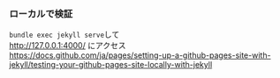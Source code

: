 ### ローカルで検証
`bundle exec jekyll serve`して  
http://127.0.0.1:4000/ にアクセス  
https://docs.github.com/ja/pages/setting-up-a-github-pages-site-with-jekyll/testing-your-github-pages-site-locally-with-jekyll

